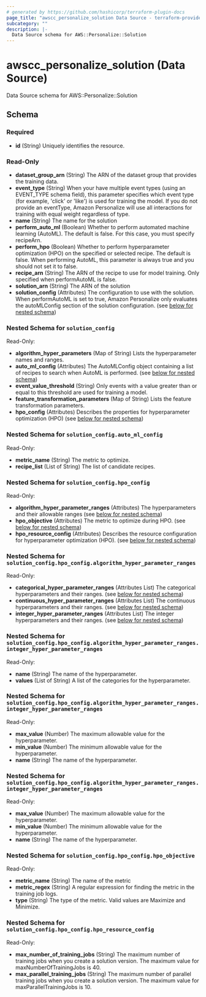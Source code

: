 ```yaml
---
# generated by https://github.com/hashicorp/terraform-plugin-docs
page_title: "awscc_personalize_solution Data Source - terraform-provider-awscc"
subcategory: ""
description: |-
  Data Source schema for AWS::Personalize::Solution
---
```


# awscc_personalize_solution (Data Source)

Data Source schema for AWS::Personalize::Solution



<!-- schema generated by tfplugindocs -->
## Schema

### Required

- **id** (String) Uniquely identifies the resource.

### Read-Only

- **dataset_group_arn** (String) The ARN of the dataset group that provides the training data.
- **event_type** (String) When your have multiple event types (using an EVENT_TYPE schema field), this parameter specifies which event type (for example, 'click' or 'like') is used for training the model. If you do not provide an eventType, Amazon Personalize will use all interactions for training with equal weight regardless of type.
- **name** (String) The name for the solution
- **perform_auto_ml** (Boolean) Whether to perform automated machine learning (AutoML). The default is false. For this case, you must specify recipeArn.
- **perform_hpo** (Boolean) Whether to perform hyperparameter optimization (HPO) on the specified or selected recipe. The default is false. When performing AutoML, this parameter is always true and you should not set it to false.
- **recipe_arn** (String) The ARN of the recipe to use for model training. Only specified when performAutoML is false.
- **solution_arn** (String) The ARN of the solution
- **solution_config** (Attributes) The configuration to use with the solution. When performAutoML is set to true, Amazon Personalize only evaluates the autoMLConfig section of the solution configuration. (see [below for nested schema](#nestedatt--solution_config))

<a id="nestedatt--solution_config"></a>
### Nested Schema for `solution_config`

Read-Only:

- **algorithm_hyper_parameters** (Map of String) Lists the hyperparameter names and ranges.
- **auto_ml_config** (Attributes) The AutoMLConfig object containing a list of recipes to search when AutoML is performed. (see [below for nested schema](#nestedatt--solution_config--auto_ml_config))
- **event_value_threshold** (String) Only events with a value greater than or equal to this threshold are used for training a model.
- **feature_transformation_parameters** (Map of String) Lists the feature transformation parameters.
- **hpo_config** (Attributes) Describes the properties for hyperparameter optimization (HPO) (see [below for nested schema](#nestedatt--solution_config--hpo_config))

<a id="nestedatt--solution_config--auto_ml_config"></a>
### Nested Schema for `solution_config.auto_ml_config`

Read-Only:

- **metric_name** (String) The metric to optimize.
- **recipe_list** (List of String) The list of candidate recipes.


<a id="nestedatt--solution_config--hpo_config"></a>
### Nested Schema for `solution_config.hpo_config`

Read-Only:

- **algorithm_hyper_parameter_ranges** (Attributes) The hyperparameters and their allowable ranges (see [below for nested schema](#nestedatt--solution_config--hpo_config--algorithm_hyper_parameter_ranges))
- **hpo_objective** (Attributes) The metric to optimize during HPO. (see [below for nested schema](#nestedatt--solution_config--hpo_config--hpo_objective))
- **hpo_resource_config** (Attributes) Describes the resource configuration for hyperparameter optimization (HPO). (see [below for nested schema](#nestedatt--solution_config--hpo_config--hpo_resource_config))

<a id="nestedatt--solution_config--hpo_config--algorithm_hyper_parameter_ranges"></a>
### Nested Schema for `solution_config.hpo_config.algorithm_hyper_parameter_ranges`

Read-Only:

- **categorical_hyper_parameter_ranges** (Attributes List) The categorical hyperparameters and their ranges. (see [below for nested schema](#nestedatt--solution_config--hpo_config--algorithm_hyper_parameter_ranges--categorical_hyper_parameter_ranges))
- **continuous_hyper_parameter_ranges** (Attributes List) The continuous hyperparameters and their ranges. (see [below for nested schema](#nestedatt--solution_config--hpo_config--algorithm_hyper_parameter_ranges--continuous_hyper_parameter_ranges))
- **integer_hyper_parameter_ranges** (Attributes List) The integer hyperparameters and their ranges. (see [below for nested schema](#nestedatt--solution_config--hpo_config--algorithm_hyper_parameter_ranges--integer_hyper_parameter_ranges))

<a id="nestedatt--solution_config--hpo_config--algorithm_hyper_parameter_ranges--categorical_hyper_parameter_ranges"></a>
### Nested Schema for `solution_config.hpo_config.algorithm_hyper_parameter_ranges.integer_hyper_parameter_ranges`

Read-Only:

- **name** (String) The name of the hyperparameter.
- **values** (List of String) A list of the categories for the hyperparameter.


<a id="nestedatt--solution_config--hpo_config--algorithm_hyper_parameter_ranges--continuous_hyper_parameter_ranges"></a>
### Nested Schema for `solution_config.hpo_config.algorithm_hyper_parameter_ranges.integer_hyper_parameter_ranges`

Read-Only:

- **max_value** (Number) The maximum allowable value for the hyperparameter.
- **min_value** (Number) The minimum allowable value for the hyperparameter.
- **name** (String) The name of the hyperparameter.


<a id="nestedatt--solution_config--hpo_config--algorithm_hyper_parameter_ranges--integer_hyper_parameter_ranges"></a>
### Nested Schema for `solution_config.hpo_config.algorithm_hyper_parameter_ranges.integer_hyper_parameter_ranges`

Read-Only:

- **max_value** (Number) The maximum allowable value for the hyperparameter.
- **min_value** (Number) The minimum allowable value for the hyperparameter.
- **name** (String) The name of the hyperparameter.



<a id="nestedatt--solution_config--hpo_config--hpo_objective"></a>
### Nested Schema for `solution_config.hpo_config.hpo_objective`

Read-Only:

- **metric_name** (String) The name of the metric
- **metric_regex** (String) A regular expression for finding the metric in the training job logs.
- **type** (String) The type of the metric. Valid values are Maximize and Minimize.


<a id="nestedatt--solution_config--hpo_config--hpo_resource_config"></a>
### Nested Schema for `solution_config.hpo_config.hpo_resource_config`

Read-Only:

- **max_number_of_training_jobs** (String) The maximum number of training jobs when you create a solution version. The maximum value for maxNumberOfTrainingJobs is 40.
- **max_parallel_training_jobs** (String) The maximum number of parallel training jobs when you create a solution version. The maximum value for maxParallelTrainingJobs is 10.


